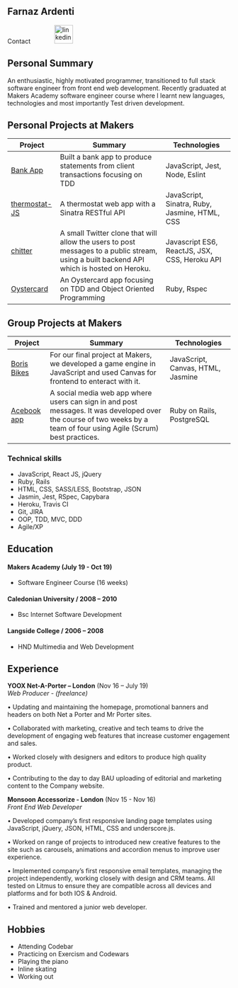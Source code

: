 ## Farnaz Ardenti

Contact
<a href="https://www.linkedin.com/in/farnaz-ardenti-405103a5/">
<img src="https://www.iconfinder.com/data/icons/free-social-icons/67/linkedin_circle_color-512.png" alt="linkedin" hspace="50" height="42" width="42"></a>

## Personal Summary
An enthusiastic, highly motivated programmer, transitioned to full stack software engineer from front end web development. Recently graduated at Makers Academy software engineer course where I learnt new languages, technologies and most importantly Test driven development.

## <a name="personal_projects">Personal Projects at Makers</a>
| Project | Summary | Technologies |
|----------|----------|----------|
| [Bank App](https://github.com/fardenti/Bank-js) | Built a bank app to produce statements from client transactions focusing on TDD | JavaScript, Jest, Node, Eslint |
| [thermostat-JS](https://github.com/fardenti/thermostat-js) | A thermostat web app with a Sinatra RESTful API | JavaScript, Sinatra, Ruby, Jasmine, HTML, CSS |
| [chitter](https://github.com/fardenti/frontend-api-challenge) | A small Twitter clone that will allow the users to post messages to a public stream, using a built backend API which is hosted on Heroku. | Javascript ES6, ReactJS, JSX, CSS, Heroku API |
| [Oystercard](https://github.com/fardenti/oystercard) | An Oystercard app focusing on TDD and Object Oriented Programming| Ruby, Rspec|


## <a name="group_projects">Group Projects at Makers</a>
| Project | Summary | Technologies |
|----------|----------|----------|
| [Boris Bikes](https://github.com/JodiFoster/Sadiq-s-Scooters) | For our final project at Makers, we developed a game engine in JavaScript and used Canvas for frontend to enteract with it. | JavaScript, Canvas, HTML, Jasmine |
| [Acebook app](https://github.com/krisswiltshire30/acebook-fantastic-four) | A social media web app where users can sign in and post messages. It was developed over the course of two weeks by a team of four using Agile (Scrum) best practices. | Ruby on Rails, PostgreSQL |


### Technical skills

- JavaScript, React JS, jQuery
- Ruby, Rails
- HTML, CSS, SASS/LESS, Bootstrap, JSON
- Jasmin, Jest, RSpec, Capybara
- Heroku, Travis CI
- Git, JIRA
- OOP, TDD, MVC, DDD
- Agile/XP

## Education

#### Makers Academy (July 19 - Oct 19)
- Software Engineer Course (16 weeks)

#### Caledonian University / 2008 – 2010

- Bsc Internet Software Development

#### Langside College / 2006 – 2008

- HND Multimedia and Web Development


## Experience

**YOOX Net-A-Porter – London** (Nov 16 – July 19)    
*Web Producer - (freelance)*  

• Updating and maintaining the homepage, promotional banners and headers on both Net a Porter and Mr Porter sites.

• Collaborated with marketing, creative and tech teams to drive the development of engaging web features that increase customer engagement and sales.

• Worked closely with designers and editors to produce high quality product.

• Contributing to the day to day BAU uploading of editorial and marketing content to the Company website.

**Monsoon Accessorize - London** (Nov 15 - Nov 16)   
*Front End Web Developer*  

• Developed company’s first responsive landing page templates using JavaScript, jQuery, JSON, HTML, CSS and underscore.js.

• Worked on range of projects to introduced new creative features to the site such as carousels, animations and accordion menus to improve user experience.

• Implemented company’s first responsive email templates, managing the project independently, working closely with design and CRM teams. All tested on Litmus to ensure they are compatible across all devices and platforms and for both IOS & Android.

• Trained and mentored a junior web developer.

## Hobbies

- Attending Codebar
- Practicing on Exercism and Codewars
- Playing the piano
- Inline skating
- Working out
